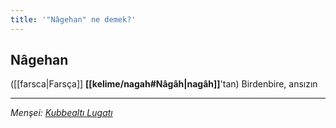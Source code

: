 ```yaml
---
title: '"Nâgehan" ne demek?'
---
```


## Nâgehan
([[farsca|Farsça]] **[[kelime/nagah#Nâgâh|nagâh]]**'tan) Birdenbire, ansızın

---
*Menşei: [Kubbealtı Lugatı](https://www.lugatim.com/s/nagehan)*